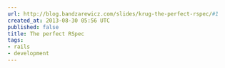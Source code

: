 ```yaml
---
url: http://blog.bandzarewicz.com/slides/krug-the-perfect-rspec/#1
created_at: 2013-08-30 05:56 UTC
published: false
title: The perfect RSpec
tags:
- rails
- development
---
```



